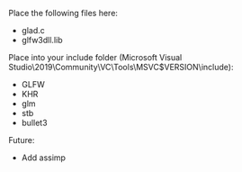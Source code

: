 Place the following files here:

- glad.c
- glfw3dll.lib

Place into your include folder (Microsoft Visual Studio\2019\Community\VC\Tools\MSVC\$VERSION\include):

- GLFW
- KHR
- glm
- stb
- bullet3

Future:

- Add assimp
